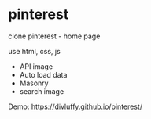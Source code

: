 # pinterest


clone pinterest - home page

use html, css, js

 - API image
 - Auto load data
 - Masonry
 - search image

Demo: https://divluffy.github.io/pinterest/
